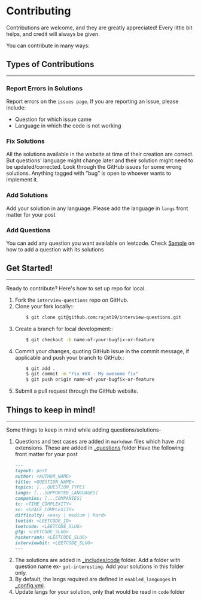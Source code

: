 
# Contributing

Contributions are welcome, and they are greatly appreciated! Every
little bit helps, and credit will always be given.

You can contribute in many ways:

## Types of Contributions
----------------------

### Report Errors in Solutions
Report errors on the `issues page`. If you are reporting an issue, please include:

* Question for which issue came
* Language in which the code is not working

### Fix Solutions
All the solutions available in the website at time of their creation are correct. 
But questions' language might change later and their solution might need to be updated/corrected.
Look through the GitHub issues for some wrong solutions. Anything tagged with "bug"
is open to whoever wants to implement it.

### Add Solutions
Add your solution in any language. Please add the language in `langs` front matter for your post

### Add Questions
You can add any question you want available on leetcode. Check [Sample](posts/_sample/hello-world.md) on how to add a question with its solutions

## Get Started!
------------
Ready to contribute? Here's how to set up repo for local.

1. Fork the `interview-questions` repo on GitHub.
2. Clone your fork locally::
    ```bash
        $ git clone git@github.com:rajat19/interview-questions.git
    ```
3. Create a branch for local development::
    ```bash
        $ git checkout -b name-of-your-bugfix-or-feature
    ```
4. Commit your changes, quoting GitHub issue in the commit message, if applicable and push your branch to GitHub::
    ```bash
        $ git add .
        $ git commit -m "Fix #XX - My awesome fix"
        $ git push origin name-of-your-bugfix-or-feature
    ```
5. Submit a pull request through the GitHub website.

## Things to keep in mind!
---
Some things to keep in mind while adding questions/solutions-
1. Questions and test cases are added in `markdown` files which have .md extensions. These are added in [_questions](posts/_questions) folder
Have the following front matter for your post
    ```markdown
    ---
    layout: post
    author: <AUTHOR_NAME>
    title: <QUESTION_NAME>
    topics: [...QUESTION_TYPE]
    langs: [...SUPPORTED_LANGUAGES]
    companies: [...COMPANIES]
    tc: <TIME_COMPLEXITY>
    sc: <SPACE_COMPLEXITY>
    difficulty: <easy | medium | hard>
    leetid: <LEETCODE_ID>
    leetcode: <LEETCODE_SLUG>
    gfg: <LEETCODE_SLUG>
    hackerrank: <LEETCODE_SLUG>
    interviewbit: <LEETCODE_SLUG>
    ---
    ```
2. The solutions are added in [_includes/code](_includes/code) folder. Add a folder with question name ex- `got-interesting`. Add your solutions in this folder only.
3. By default, the langs required are defined in `enabled_languages` in [_config.yml](_config.yml). 
4. Update langs for your solution, only that would be read in `code` folder

